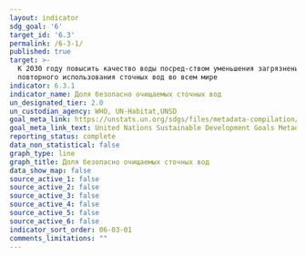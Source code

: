 ```yaml
---
layout: indicator
sdg_goal: '6'
target_id: '6.3'
permalink: /6-3-1/
published: true
target: >-
  К 2030 году повысить качество воды посред-ством уменьшения загрязнения, ликвидации сброса отходов и сведения к минимуму выбросов опасных химических веществ и материалов, сокращения вдвое доли неочищенных сточных вод и значитель-ного увеличения масштабов рециркуляции и без-опасного
  повторного использования сточных вод во всем мире
indicator: 6.3.1
indicator_name: Доля безопасно очищаемых сточных вод
un_designated_tier: 2.0
un_custodian_agency: WHO, UN-Habitat,UNSD
goal_meta_link: https://unstats.un.org/sdgs/files/metadata-compilation/Metadata-Goal-6.pdf
goal_meta_link_text: United Nations Sustainable Development Goals Metadata (pdf 428kB)
reporting_status: complete
data_non_statistical: false
graph_type: line
graph_title: Доля безопасно очищаемых сточных вод
data_show_map: false
source_active_1: false
source_active_2: false
source_active_3: false
source_active_4: false
source_active_5: false
source_active_6: false
indicator_sort_order: 06-03-01
comments_limitations: ""
---
```

